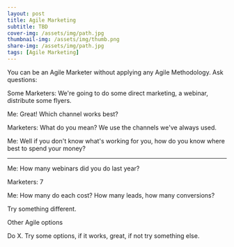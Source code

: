 ```yaml
---
layout: post
title: Agile Marketing
subtitle: TBD 
cover-img: /assets/img/path.jpg
thumbnail-img: /assets/img/thumb.png
share-img: /assets/img/path.jpg
tags: [Agile Marketing]
---
```


You can be an Agile Marketer without applying any Agile Methodology. Ask questions:

Some Marketers: We're going to do some direct marketing, a webinar, distribute some flyers.

Me: Great! Which channel works best?

Marketers: What do you mean? We use the channels we've always used. 

Me: Well if you don't know what's working for you, how do you know where best to spend your money?

------------------------------------------------

Me: How many webinars did you do last year?

Marketers: 7

Me: How many do each cost? How many leads, how many conversions?

Try something different. 


Other Agile options

Do X. Try some options, if it works, great, if not try something else.
